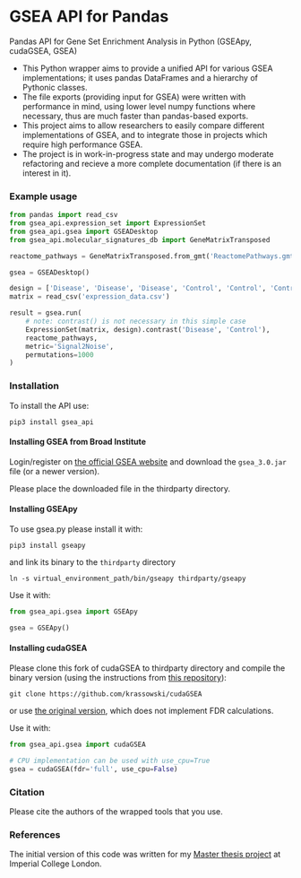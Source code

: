 # GSEA API for Pandas
Pandas API for Gene Set Enrichment Analysis in Python (GSEApy, cudaGSEA, GSEA)

- This Python wrapper aims to provide a unified API for various GSEA implementations; it uses pandas DataFrames and a hierarchy of Pythonic classes.
- The file exports (providing input for GSEA) were written with performance in mind, using lower level numpy functions where necessary, thus are much faster than pandas-based exports.
- This project aims to allow researchers to easily compare different implementations of GSEA, and to integrate those in projects which require high performance GSEA.
- The project is in work-in-progress state and may undergo moderate refactoring and recieve a more complete documentation (if there is an interest in it).

### Example usage

```python
from pandas import read_csv
from gsea_api.expression_set import ExpressionSet
from gsea_api.gsea import GSEADesktop
from gsea_api.molecular_signatures_db import GeneMatrixTransposed

reactome_pathways = GeneMatrixTransposed.from_gmt('ReactomePathways.gmt')

gsea = GSEADesktop()

design = ['Disease', 'Disease', 'Disease', 'Control', 'Control', 'Control']
matrix = read_csv('expression_data.csv')

result = gsea.run(
    # note: contrast() is not necessary in this simple case
    ExpressionSet(matrix, design).contrast('Disease', 'Control'),
    reactome_pathways,
    metric='Signal2Noise',
    permutations=1000
)
```


### Installation

To install the API use:
```
pip3 install gsea_api
```

#### Installing GSEA from Broad Institute

Login/register on [the official GSEA website](http://software.broadinstitute.org/gsea/login.jsp) and download the `gsea_3.0.jar` file (or a newer version).

Please place the downloaded file in the thirdparty directory.


#### Installing GSEApy

To use gsea.py please install it with:

```
pip3 install gseapy
```

and link its binary to the `thirdparty` directory
```
ln -s virtual_environment_path/bin/gseapy thirdparty/gseapy
```


Use it with:

```python
from gsea_api.gsea import GSEApy

gsea = GSEApy()
```

#### Installing cudaGSEA

Please clone this fork of cudaGSEA to thirdparty directory and compile the binary version (using the instructions from [this repository](https://github.com/krassowski/cudaGSEA)):

```
git clone https://github.com/krassowski/cudaGSEA
```

or use [the original version](https://github.com/gravitino/cudaGSEA), which does not implement FDR calculations.

Use it with:

```python
from gsea_api.gsea import cudaGSEA

# CPU implementation can be used with use_cpu=True
gsea = cudaGSEA(fdr='full', use_cpu=False)
```

### Citation

Please cite the authors of the wrapped tools that you use.


### References

The initial version of this code was written for my [Master thesis project](https://github.com/krassowski/drug-disease-profile-matching) at Imperial College London.

